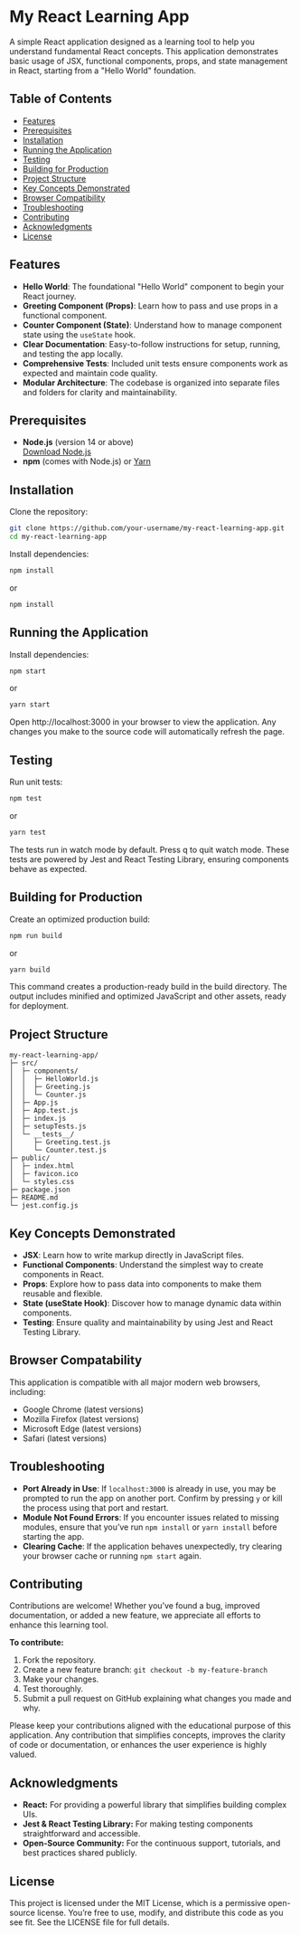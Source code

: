 # My React Learning App

A simple React application designed as a learning tool to help you understand fundamental React concepts. This application demonstrates basic usage of JSX, functional components, props, and state management in React, starting from a "Hello World" foundation.

## Table of Contents

- [Features](#features)
- [Prerequisites](#prerequisites)
- [Installation](#installation)
- [Running the Application](#running-the-application)
- [Testing](#testing)
- [Building for Production](#building-for-production)
- [Project Structure](#project-structure)
- [Key Concepts Demonstrated](#key-concepts-demonstrated)
- [Browser Compatibility](#browser-compatibility)
- [Troubleshooting](#troubleshooting)
- [Contributing](#contributing)
- [Acknowledgments](#acknowledgments)
- [License](#license)

## Features

- **Hello World**: The foundational "Hello World" component to begin your React journey.
- **Greeting Component (Props)**: Learn how to pass and use props in a functional component.
- **Counter Component (State)**: Understand how to manage component state using the `useState` hook.
- **Clear Documentation**: Easy-to-follow instructions for setup, running, and testing the app locally.
- **Comprehensive Tests**: Included unit tests ensure components work as expected and maintain code quality.
- **Modular Architecture**: The codebase is organized into separate files and folders for clarity and maintainability.

## Prerequisites

- **Node.js** (version 14 or above)  
  [Download Node.js](https://nodejs.org/)
- **npm** (comes with Node.js) or [Yarn](https://classic.yarnpkg.com/en/)

## Installation

Clone the repository:
```bash
git clone https://github.com/your-username/my-react-learning-app.git
cd my-react-learning-app
```

Install dependencies:
```bash
npm install
```

or

```bash
npm install
```
## Running the Application

Install dependencies:
```bash
npm start
```

or

```bash
yarn start
```

Open http://localhost:3000 in your browser to view the application. Any changes you make to the source code will automatically refresh the page.

## Testing

Run unit tests:

```bash
npm test
```

or

```bash
yarn test
```

The tests run in watch mode by default. Press q to quit watch mode.
These tests are powered by Jest and React Testing Library, ensuring components behave as expected.

## Building for Production

Create an optimized production build:

```bash
npm run build
```

or

```bash
yarn build
```

This command creates a production-ready build in the build directory. The output includes minified and optimized JavaScript and other assets, ready for deployment.

## Project Structure

```arduino
my-react-learning-app/
├─ src/
│  ├─ components/
│  │  ├─ HelloWorld.js
│  │  ├─ Greeting.js
│  │  └─ Counter.js
│  ├─ App.js
│  ├─ App.test.js
│  ├─ index.js
│  ├─ setupTests.js
│  └─ __tests__/
│     ├─ Greeting.test.js
│     └─ Counter.test.js
├─ public/
│  ├─ index.html
│  ├─ favicon.ico
│  └─ styles.css
├─ package.json
├─ README.md
└─ jest.config.js
```

## Key Concepts Demonstrated

- **JSX**: Learn how to write markup directly in JavaScript files.
- **Functional Components**: Understand the simplest way to create components in React.
- **Props**: Explore how to pass data into components to make them reusable and flexible.
- **State (useState Hook)**: Discover how to manage dynamic data within components.
- **Testing**: Ensure quality and maintainability by using Jest and React Testing Library.

## Browser Compatability

This application is compatible with all major modern web browsers, including:

- Google Chrome (latest versions)
- Mozilla Firefox (latest versions)
- Microsoft Edge (latest versions)
- Safari (latest versions)

## Troubleshooting

- **Port Already in Use**: If `localhost:3000` is already in use, you may be prompted to run the app on another port. Confirm by pressing `y` or kill the process using that port and restart.
- **Module Not Found Errors**: If you encounter issues related to missing modules, ensure that you’ve run `npm install` or `yarn install` before starting the app.
- **Clearing Cache**: If the application behaves unexpectedly, try clearing your browser cache or running `npm start` again.

## Contributing

Contributions are welcome! Whether you’ve found a bug, improved documentation, or added a new feature, we appreciate all efforts to enhance this learning tool.

**To contribute:**
1. Fork the repository.
2. Create a new feature branch: `git checkout -b my-feature-branch`
3. Make your changes.
4. Test thoroughly.
5. Submit a pull request on GitHub explaining what changes you made and why.

Please keep your contributions aligned with the educational purpose of this application. Any contribution that simplifies concepts, improves the clarity of code or documentation, or enhances the user experience is highly valued.

## Acknowledgments

- **React:** For providing a powerful library that simplifies building complex UIs.
- **Jest & React Testing Library:** For making testing components straightforward and accessible.
- **Open-Source Community:** For the continuous support, tutorials, and best practices shared publicly.

## License

This project is licensed under the MIT License, which is a permissive open-source license. You’re free to use, modify, and distribute this code as you see fit. See the LICENSE file for full details.

